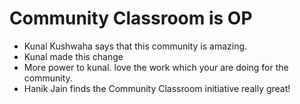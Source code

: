 # Community Classroom is OP

- Kunal Kushwaha says that this community is amazing.
- Kunal made this change
- More power to kunal. love the work which your are doing for the community.
- Hanik Jain finds the Community Classroom initiative really great!
